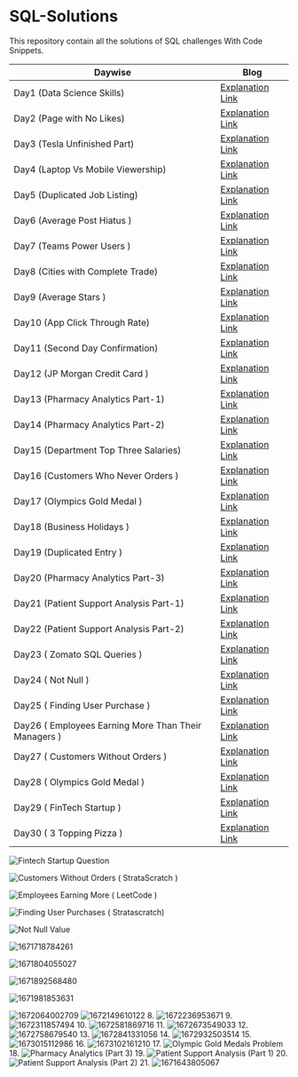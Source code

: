 # SQL-Solutions
 This repository contain all the solutions of SQL challenges With Code Snippets.
 
 
 
 |Daywise| Blog |
|-|-|
|Day1 (Data Science Skills) | [Explanation Link](https://www.linkedin.com/posts/sachintukumar_sql-60daysofcodechallenge-60daysofsql-activity-7011382301850775552-ele8?utm_source=share&utm_medium=member_desktop)
|Day2 (Page with No Likes) | [Explanation Link](https://www.linkedin.com/posts/sachintukumar_60daysofcodechallenge-60daysofsql-30daysofsql-activity-7011696789795827712-OZe4?utm_source=share&utm_medium=member_desktop)
|Day3 (Tesla Unfinished Part) |[Explanation Link](https://www.linkedin.com/posts/sachintukumar_60daysofcodechallenge-60daysofsql-30daysofsql-activity-7012054438768963584-UZzN?utm_source=share&utm_medium=member_desktop)
|Day4 (Laptop Vs Mobile Viewership) | [Explanation Link](https://www.linkedin.com/posts/sachintukumar_60daysofcodechallenge-60daysofsql-30daysofsql-activity-7012425690746646528-1gpI?utm_source=share&utm_medium=member_desktop)
|Day5 (Duplicated Job Listing) | [Explanation Link](https://www.linkedin.com/posts/sachintukumar_60daysofcodechallenge-60daysofsql-30daysofsql-activity-7012800180013936640-Q5CD?utm_source=share&utm_medium=member_desktop)
|Day6 (Average Post Hiatus ) |[Explanation Link](https://www.linkedin.com/posts/sachintukumar_60daysofcodechallenge-60daysofsql-30daysofsql-activity-7013144746709671936-iI4q?utm_source=share&utm_medium=member_desktop)
|Day7 (Teams Power Users )| [Explanation Link](https://www.linkedin.com/posts/sachintukumar_60daysofcodechallenge-60daysofsql-30daysofsql-activity-7013503805258403842-D-Py?utm_source=share&utm_medium=member_desktop)
|Day8 (Cities with Complete Trade) | [Explanation Link](https://www.linkedin.com/posts/sachintukumar_60daysofcodechallenge-60daysofsql-30daysofsql-activity-7013870147476074499-v5co?utm_source=share&utm_medium=member_desktop)
|Day9 (Average Stars ) | [Explanation Link](https://www.linkedin.com/posts/sachintukumar_60daysofcodechallenge-60daysofsql-30daysofsql-activity-7014184321053782016-5j-M?utm_source=share&utm_medium=member_desktop)
|Day10 (App Click Through Rate) | [Explanation Link](https://www.linkedin.com/posts/sachintukumar_60daysofcodechallenge-60daysofsql-30daysofsql-activity-7015316830126772224-uHA4?utm_source=share&utm_medium=member_desktop)
|Day11 (Second Day Confirmation) | [Explanation Link](https://www.linkedin.com/posts/sachintukumar_60daysofcodechallenge-60daysofsql-30daysofsql-activity-7015701361149276160-w5QL?utm_source=share&utm_medium=member_desktop)
|Day12 (JP Morgan Credit Card )| [Explanation Link](https://www.linkedin.com/posts/sachintukumar_creditcards-60daysofcodechallenge-60daysofsql-activity-7016058427185508352-wbXh?utm_source=share&utm_medium=member_desktop)
|Day13 (Pharmacy Analytics Part-1) | [Explanation Link](https://www.linkedin.com/posts/sachintukumar_pharmacy-query-60daysofcodechallenge-activity-7016405090823475200-axKf?utm_source=share&utm_medium=member_desktop)
|Day14 (Pharmacy Analytics Part-2) | [Explanation Link](https://www.linkedin.com/posts/sachintukumar_60daysofcodechallenge-60daysofsql-30daysofsql-activity-7016787494641831937-18nm?utm_source=share&utm_medium=member_desktop)
|Day15 (Department Top Three Salaries) | [Explanation Link](https://www.linkedin.com/posts/sachintukumar_60daysofcodechallenge-60daysofsql-30daysofsql-activity-7017133984249737216-7qjF?utm_source=share&utm_medium=member_desktop)
|Day16 (Customers Who Never Orders ) | [Explanation Link](https://www.linkedin.com/posts/sachintukumar_60daysofcodechallenge-60daysofsql-30daysofsql-activity-7017499093467869185-KGFS?utm_source=share&utm_medium=member_desktop) 
|Day17 (Olympics Gold Medal ) | [Explanation Link](https://www.linkedin.com/posts/sachintukumar_60daysofcodechallenge-60daysofsql-30daysofsql-activity-7017853815223652352-Dmuk?utm_source=share&utm_medium=member_desktop)
|Day18 (Business Holidays ) | [Explanation Link](https://www.linkedin.com/posts/sachintukumar_60daysofcodechallenge-60daysofsql-30daysofsql-activity-7018599839856795648-NhZ6?utm_source=share&utm_medium=member_desktop)
|Day19 (Duplicated Entry ) | [Explanation Link](https://www.linkedin.com/posts/sachintukumar_github-sachinkumar1609sql-portfolio-project-activity-7019294771617640448-Rjjk?utm_source=share&utm_medium=member_desktop)
|Day20 (Pharmacy Analytics Part-3) | [Explanation Link](https://www.linkedin.com/posts/sachintukumar_60daysofcodechallenge-60daysofsql-30daysofsql-activity-7020019772687794176-_jkO?utm_source=share&utm_medium=member_desktop)
|Day21 (Patient Support Analysis Part-1) | [Explanation Link](https://www.linkedin.com/posts/sachintukumar_sunday-query-60daysofcodechallenge-activity-7020268213498195968-SVYk?utm_source=share&utm_medium=member_desktop)
|Day22 (Patient Support Analysis Part-2) | [Explanation Link](https://www.linkedin.com/posts/sachintukumar_pharmacy-query-60daysofcodechallenge-activity-7021097410462388224-hmIp?utm_source=share&utm_medium=member_desktop)
|Day23 ( Zomato SQL Queries )  | [Explanation Link](https://www.linkedin.com/posts/sachintukumar_sql-project-on-zomato-analytics-activity-7022917128999550976-UZQu?utm_source=share&utm_medium=member_desktop)
|Day24 ( Not Null ) | [Explanation Link](https://www.linkedin.com/posts/sachintukumar_60daysofcodechallenge-60daysofsql-30daysofsql-activity-7023660911110369280-sSrX?utm_source=share&utm_medium=member_desktop)
|Day25 ( Finding User Purchase ) | [Explanation Link](https://www.linkedin.com/posts/sachintukumar_60daysofcodechallenge-60daysofsql-30daysofsql-activity-7025828273435652096-72rt?utm_source=share&utm_medium=member_desktop)
|Day26 ( Employees Earning More Than Their Managers ) | [Explanation Link](https://www.linkedin.com/posts/sachintukumar_60daysofcodechallenge-60daysofsql-30daysofsql-activity-7026197438151438337-0mc1?utm_source=share&utm_medium=member_desktop)
|Day27 ( Customers Without Orders ) | [Explanation Link](https://www.linkedin.com/posts/sachintukumar_60daysofcodechallenge-60daysofsql-30daysofsql-activity-7026554900746493952-Te_h?utm_source=share&utm_medium=member_desktop)
|Day28 ( Olympics Gold Medal ) | [Explanation Link](https://www.linkedin.com/posts/sachintukumar_sql-queries-activity-7030180159366311936-6L-H?utm_source=share&utm_medium=member_desktop)
|Day29 ( FinTech Startup ) | [Explanation Link](https://www.linkedin.com/posts/sachintukumar_sqlqueries-100daysofcodechallenge-dataanalytics-activity-7047109587413393409-7Far?utm_source=share&utm_medium=member_desktop)
|Day30 ( 3 Topping Pizza ) | [Explanation Link](https://www.linkedin.com/posts/sachintukumar_30daysofsql-data-datascience-activity-7050478324095041536-CKNl?utm_source=share&utm_medium=member_desktop)





 
 
 ![Fintech Startup Question](https://user-images.githubusercontent.com/103982094/228803165-415ff305-d8d7-49e2-ba93-1359bf69c74f.png)

 
 

 ![Customers Without Orders ( StrataScratch )](https://user-images.githubusercontent.com/103982094/216073122-8f0345bd-8885-43c5-ae92-ae7da43d00da.png)

![Employees Earning More ( LeetCode )](https://user-images.githubusercontent.com/103982094/215846522-4e2eefdd-bb68-484d-8701-1962870ce45c.png)

![Finding User Purchases ( Stratascratch)](https://user-images.githubusercontent.com/103982094/215505060-122fc84e-8ff3-448c-b7a1-9eecc59fc914.png)


 ![Not Null Value](https://user-images.githubusercontent.com/103982094/214335474-ff7a7c44-1258-4a0c-9b67-1c671814f684.png)
 

 ![1671718784261](https://user-images.githubusercontent.com/103982094/211244667-ba74fdf6-0eb7-41bf-98d0-d4b19b17fcb5.png)
 
 
 ![1671804055027](https://user-images.githubusercontent.com/103982094/211245472-44d7ae14-bf8a-4a77-8797-71d752e969bc.png)
 
 ![1671892568480](https://user-images.githubusercontent.com/103982094/211245731-f857fd36-9182-41bb-9838-d97c5c7f5cfc.png)
 
 ![1671981853631](https://user-images.githubusercontent.com/103982094/211246010-ea3cf036-1973-4a69-b2da-57ecc51737a3.png)
 
 ![1672064002709](https://user-images.githubusercontent.com/103982094/211246142-4e351f42-073e-44cc-92a5-4740513a9658.png)
 ![1672149610122](https://user-images.githubusercontent.com/103982094/211246300-c5ba8afc-af7f-4294-8e0c-e8b74e83a129.png)
8. ![1672236953671](https://user-images.githubusercontent.com/103982094/211246457-21e2ad05-b3b6-4973-880e-292435a7b68e.png)
9. ![1672311857494](https://user-images.githubusercontent.com/103982094/211246583-6276e42f-e821-4662-9e05-fd9dd453e1a8.png)
10. ![1672581869716](https://user-images.githubusercontent.com/103982094/211246820-6b570b7a-6994-45eb-882a-19c1827f30a0.png)
11. ![1672673549033](https://user-images.githubusercontent.com/103982094/211246988-8b14e934-a74c-4c17-ae03-780029fa8aa6.png)
12. ![1672758679540](https://user-images.githubusercontent.com/103982094/211247089-dbbb54ae-1b4a-42bd-9a84-ecb51e8e1011.png)
13. ![1672841331056](https://user-images.githubusercontent.com/103982094/211247190-45eb7af2-e3db-49dc-907f-e30993ad98d2.png)
14. ![1672932503514](https://user-images.githubusercontent.com/103982094/211247284-193531ef-1757-4155-a048-ec0b5cdfe0d4.png)
15. ![1673015112986](https://user-images.githubusercontent.com/103982094/211247544-478f35c3-4d27-4be7-bc2a-89e76cb8850a.png)
16. ![1673102161210](https://user-images.githubusercontent.com/103982094/211247853-1aa42151-0725-4ce6-8972-97c8512e5e5c.png)
17. ![Olympic Gold Medals Problem](https://user-images.githubusercontent.com/103982094/211247985-7d15da7b-820f-4615-810b-bd317f3acc13.png)
18. ![Pharmacy Analytics (Part 3)](https://user-images.githubusercontent.com/103982094/212479983-25b73f7c-e94c-4001-a07d-114a681efb8f.png)
19. ![Patient Support Analysis (Part 1)](https://user-images.githubusercontent.com/103982094/212526753-c569a12a-38e9-4301-8325-152fb13800b6.png)
20. ![Patient Support Analysis (Part 2)](https://user-images.githubusercontent.com/103982094/212908833-4e74ead0-feb2-4bbd-a0b9-70ce925d173f.png)
21. ![1671643805067](https://user-images.githubusercontent.com/103982094/211244158-c8a83e05-a83b-43e8-b94e-e7c1757fc838.png)


 
